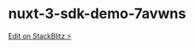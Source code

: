 # nuxt-3-sdk-demo-7avwns

[Edit on StackBlitz ⚡️](https://stackblitz.com/edit/nuxt-3-sdk-demo-7avwns)